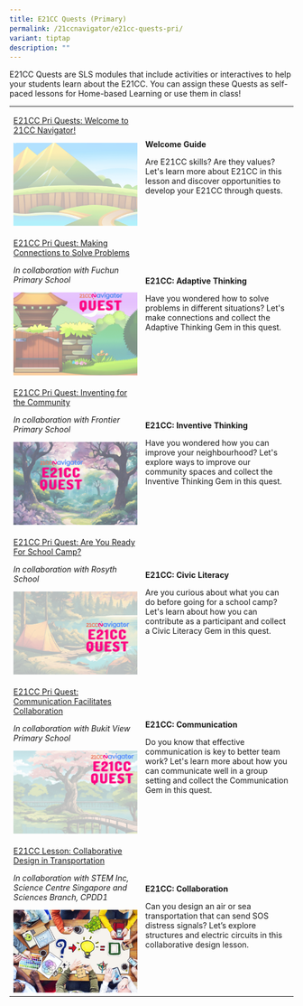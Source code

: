 ```yaml
---
title: E21CC Quests (Primary)
permalink: /21ccnavigator/e21cc-quests-pri/
variant: tiptap
description: ""
---
```

<p>E21CC Quests are SLS modules that include activities or interactives to
help your students learn about the E21CC. You can assign these Quests as
self-paced lessons for Home-based Learning or use them in class!</p>
<table style="minWidth: 50px">
<colgroup>
<col>
<col>
</colgroup>
<tbody>
<tr>
<td rowspan="1" colspan="1">
<p><a href="http://for.edu.sg/21ccn-pri-welcome" rel="noopener nofollow" target="_blank">E21CC Pri Quests: Welcome to 21CC Navigator!</a>
</p>
<div class="isomer-image-wrapper">
<img style="width: 100%" height="auto" width="100%" alt="" src="/images/21CC_Navigator_Onboarding_Graphics__NEW_LOGO___10_.gif">
</div>
</td>
<td rowspan="1" colspan="1">
<p><strong>Welcome Guide</strong>
</p>
<p>Are E21CC skills? Are they values? Let's learn more about E21CC in this
lesson and discover opportunities to develop your E21CC through quests.</p>
<p></p>
</td>
</tr>
<tr>
<td rowspan="1" colspan="1">
<p><a href="http://for.edu.sg/21ccn-pri-adaptive" rel="noopener nofollow" target="_blank">E21CC Pri Quest: Making Connections to Solve Problems</a>
</p>
<p><em>In collaboration with Fuchun Primary School</em>
</p>
<div class="isomer-image-wrapper">
<img style="width: 100%" height="auto" width="100%" alt="" src="/images/21CC_Navigator_Onboarding_Graphics__NEW_LOGO___58_.gif">
</div>
</td>
<td rowspan="1" colspan="1">
<p><strong>E21CC: Adaptive Thinking</strong>
</p>
<p>Have you wondered how to solve problems in different situations? Let's
make connections and collect the Adaptive Thinking Gem in this quest.</p>
<p></p>
</td>
</tr>
<tr>
<td rowspan="1" colspan="1">
<p><a href="http://for.edu.sg/21ccn-pri-inventive" rel="noopener nofollow" target="_blank">E21CC Pri Quest: Inventing for the Community</a>
</p>
<p><em>In collaboration with Frontier Primary School</em>
</p>
<div class="isomer-image-wrapper">
<img style="width: 100%" height="auto" width="100%" alt="" src="/images/21CC_Navigator_Onboarding_Graphics__NEW_LOGO___59_.gif">
</div>
</td>
<td rowspan="1" colspan="1">
<p><strong>E21CC: Inventive Thinking</strong>
</p>
<p>Have you wondered how you can improve your neighbourhood? Let's explore
ways to improve our community spaces and collect the Inventive Thinking
Gem in this quest.</p>
<p></p>
</td>
</tr>
<tr>
<td rowspan="1" colspan="1">
<p><a href="http://for.edu.sg/21ccn-pri-civicliteracy" rel="noopener nofollow" target="_blank">E21CC Pri Quest: Are You Ready For School Camp?</a>
</p>
<p><em>In collaboration with Rosyth School</em>
</p>
<div class="isomer-image-wrapper">
<img style="width: 100%" height="auto" width="100%" alt="" src="/images/21CC_Navigator_Onboarding_Graphics__NEW_LOGO___57_.gif">
</div>
</td>
<td rowspan="1" colspan="1">
<p><strong>E21CC: Civic Literacy</strong>
</p>
<p>Are you curious about what you can do before going for a school camp?
Let's learn about how you can contribute as a participant and collect a
Civic Literacy Gem in this quest.</p>
<p></p>
</td>
</tr>
<tr>
<td rowspan="1" colspan="1">
<p><a href="http://for.edu.sg/21ccn-pri-comm" rel="noopener nofollow" target="_blank">E21CC Pri Quest: Communication Facilitates Collaboration</a>
</p>
<p><em>In collaboration with Bukit View Primary School</em>
</p>
<div class="isomer-image-wrapper">
<img style="width: 100%" height="auto" width="100%" alt="" src="/images/21CC_Navigator_Onboarding_Graphics__NEW_LOGO___60_.gif">
</div>
</td>
<td rowspan="1" colspan="1">
<p><strong>E21CC: Communication</strong>
</p>
<p>Do you know that effective communication is key to better team work? Let's
learn more about how you can communicate well in a group setting and collect
the Communication Gem in this quest.</p>
</td>
</tr>
<tr>
<td rowspan="1" colspan="1">
<p><a href="http://for.edu.sg/21ccn-pri-collab" rel="noopener nofollow" target="_blank">E21CC Lesson: Collaborative Design in Transportation</a>
</p>
<p><em>In collaboration with STEM Inc, Science Centre Singapore and Sciences Branch, CPDD1</em>
</p><a class="isomer-image-wrapper" href="https://vle.learning.moe.edu.sg/community-gallery/lesson/view/b1b9a32c-4021-4c33-b34d-553cab6d8fa8/cover"><img style="width: 100%" height="auto" width="100%" alt="" src="/images/collaborative_learning.png"></a>
</td>
<td rowspan="1" colspan="1">
<p><strong>E21CC: Collaboration</strong>
</p>
<p>Can you design an air or sea transportation that can send SOS distress
signals? Let’s explore structures and electric circuits in this collaborative
design lesson.</p>
</td>
</tr>
</tbody>
</table>
<p></p>
